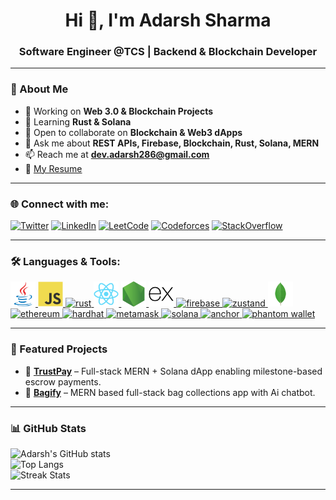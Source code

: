 <h1 align="center">Hi 👋, I'm Adarsh Sharma</h1>
<h3 align="center">Software Engineer @TCS | Backend & Blockchain Developer</h3>

---

### 🚀 About Me
- 🔭 Working on **Web 3.0 & Blockchain Projects**
- 🌱 Learning **Rust & Solana**
- 👯 Open to collaborate on **Blockchain & Web3 dApps**
- 💬 Ask me about **REST APIs, Firebase, Blockchain, Rust, Solana, MERN**
- 📫 Reach me at **dev.adarsh286@gmail.com**
- 📄 [My Resume](https://drive.google.com/file/d/1fXYaCc7m3g9yynRjia-ykMJaELe5vX0w/view?usp=drive_link)

---

### 🌐 Connect with me:
[![Twitter](https://img.shields.io/badge/Twitter-%231DA1F2.svg?logo=Twitter&logoColor=white)](https://twitter.com/dev_adarsh286)
[![LinkedIn](https://img.shields.io/badge/LinkedIn-blue?logo=linkedin&logoColor=white)](https://linkedin.com/in/adarsh-sharma-82815020a)
[![LeetCode](https://img.shields.io/badge/LeetCode-orange?logo=leetcode&logoColor=white)](https://leetcode.com/adarshl2l)
[![Codeforces](https://img.shields.io/badge/Codeforces-blue?logo=codeforces&logoColor=white)](https://codeforces.com/profile/adarsh400)
[![StackOverflow](https://img.shields.io/badge/StackOverflow-FE7A16?logo=stack-overflow&logoColor=white)](https://stackoverflow.com/users/21086490)

---

<h3 align="left">🛠️ Languages & Tools:</h3>
<p align="left"> 
  <!-- Languages -->
  <a href="https://www.java.com" target="_blank" rel="noreferrer"> 
    <img src="https://raw.githubusercontent.com/devicons/devicon/master/icons/java/java-original.svg" alt="java" width="40" height="40"/> 
  </a>
  <a href="https://developer.mozilla.org/en-US/docs/Web/JavaScript" target="_blank" rel="noreferrer"> 
    <img src="https://raw.githubusercontent.com/devicons/devicon/master/icons/javascript/javascript-original.svg" alt="javascript" width="40" height="40"/> 
  </a>
  <a href="https://www.rust-lang.org/" target="_blank" rel="noreferrer"> 
    <img src="https://us1.discourse-cdn.com/flex019/uploads/rust_lang/original/3X/1/6/164564abf1e54ded47686b0637e20442a8368551.png" alt="rust" width="40" height="40"/> 
  </a>
  
  <!-- Frameworks & Libraries -->
  <a href="https://reactjs.org/" target="_blank" rel="noreferrer"> 
    <img src="https://raw.githubusercontent.com/devicons/devicon/master/icons/react/react-original.svg" alt="react" width="40" height="40"/> 
  </a>
  <a href="https://nodejs.org" target="_blank" rel="noreferrer"> 
    <img src="https://raw.githubusercontent.com/devicons/devicon/master/icons/nodejs/nodejs-original.svg" alt="nodejs" width="40" height="40"/> 
  </a>
  <a href="https://expressjs.com" target="_blank" rel="noreferrer"> 
    <img src="https://raw.githubusercontent.com/devicons/devicon/master/icons/express/express-original.svg" alt="express" width="40" height="40"/> 
  </a>
  <a href="https://firebase.google.com/" target="_blank" rel="noreferrer"> 
    <img src="https://www.vectorlogo.zone/logos/firebase/firebase-icon.svg" alt="firebase" width="40" height="40"/> 
  </a>
  <a href="https://zustand-demo.pmnd.rs/" target="_blank" rel="noreferrer"> 
    <img src="https://avatars.githubusercontent.com/u/72518640?s=200&v=4" alt="zustand" width="40" height="40"/> 
  </a>

  <!-- Databases & Cloud -->
  <a href="https://www.mongodb.com/" target="_blank" rel="noreferrer"> 
    <img src="https://raw.githubusercontent.com/devicons/devicon/master/icons/mongodb/mongodb-original.svg" alt="mongodb" width="40" height="40"/> 
  </a>

  <!-- Blockchain Tools -->
  <a href="https://ethereum.org/" target="_blank" rel="noreferrer"> 
    <img src="![WhatsApp Image 2025-08-24 at 09 18 15_50d2aaef](https://github.com/user-attachments/assets/8ca91f90-1503-46b4-8e36-43e9457304b5)
" alt="ethereum" width="40" height="40"/> 
  </a>
  <a href="https://hardhat.org/" target="_blank" rel="noreferrer"> 
    <img src="https://seeklogo.com/images/H/hardhat-logo-888739EBB4-seeklogo.com.png" alt="hardhat" width="40" height="40"/> 
  </a>
  <a href="https://metamask.io/" target="_blank" rel="noreferrer"> 
    <img src="https://raw.githubusercontent.com/MetaMask/brand-resources/master/SVG/metamask-fox.svg" alt="metamask" width="40" height="40"/> 
  </a>
  <a href="https://www.solana.com/" target="_blank" rel="noreferrer"> 
    <img src="https://cryptologos.cc/logos/solana-sol-logo.svg" alt="solana" width="40" height="40"/> 
  </a>
  <a href="https://www.anchor-lang.com/" target="_blank" rel="noreferrer"> 
    <img src="https://avatars.githubusercontent.com/u/79146001?s=200&v=4" alt="anchor" width="40" height="40"/> 
  </a>
  <a href="https://phantom.app/" target="_blank" rel="noreferrer"> 
    <img src="https://avatars.githubusercontent.com/u/78782331?s=200&v=4" alt="phantom wallet" width="40" height="40"/> 
  </a>
</p>


---

### 📌 Featured Projects
- 🔹 [**TrustPay**](#) – Full-stack MERN + Solana dApp enabling milestone-based escrow payments.
- 🔹 [**Bagify**](https://github.com/Adarshk18/Bagify) – MERN based full-stack bag collections app with Ai chatbot.

---

### 📊 GitHub Stats
![Adarsh's GitHub stats](https://github-readme-stats.vercel.app/api?username=adarshk18&show_icons=true&theme=radical)  
![Top Langs](https://github-readme-stats.vercel.app/api/top-langs/?username=adarshk18&layout=compact&theme=radical)  
![Streak Stats](https://github-readme-streak-stats.herokuapp.com/?user=adarshk18&theme=radical)  

---

